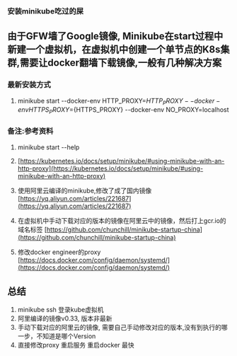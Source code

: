 ### 安装minikube吃过的屎

## 由于GFW墙了Google镜像, Minikube在start过程中新建一个虚拟机，在虚拟机中创建一个单节点的K8s集群,需要让docker翻墙下载镜像,一般有几种解决方案


### 最新安装方式
1. minikube start --docker-env HTTP_PROXY=${HTTP_PROXY} --docker-env HTTPS_PROXY=${HTTPS_PROXY} --docker-env NO_PROXY=localhost

### 备注:参考资料
1. minikube start --help
2. [https://kubernetes.io/docs/setup/minikube/#using-minikube-with-an-http-proxy](https://kubernetes.io/docs/setup/minikube/#using-minikube-with-an-http-proxy)


1. 使用阿里云编译的minikube,修改了成了国内镜像[https://yq.aliyun.com/articles/221687](https://yq.aliyun.com/articles/221687)
2. 在虚拟机中手动下载对应的版本的镜像在阿里云中的镜像，然后打上gcr.io的域名标签 [https://github.com/chunchill/minikube-startup-china](https://github.com/chunchill/minikube-startup-china)
3. 修改docker engineer的proxy [https://docs.docker.com/config/daemon/systemd/](https://docs.docker.com/config/daemon/systemd/)

## 总结

1. minikube ssh 登录kube虚拟机
2. 阿里编译的镜像v0.33, 版本非最新
3. 手动下载对应的阿里云的镜像, 需要自己手动修改对应的版本,没有到执行的哪一步，不知道是哪个Version
4. 直接修改proxy 重启服务 重启docker 最快

